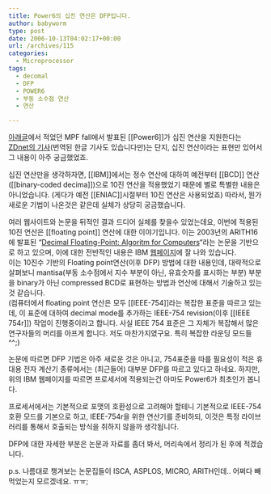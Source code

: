 ```yaml
---
title: Power6의 십진 연산은 DFP입니다.
author: babyworm
type: post
date: 2006-10-13T04:02:17+00:00
url: /archives/115
categories:
  - Microprocessor
tags:
  - decomal
  - DFP
  - POWER6
  - 부동 소수점 연산
  - 연산

---
```

[아래글][1]에서 적었던 MPF fall에서 발표된 [[Power6]]가 십진 연산을 지원한다는 [ZDnet의 기사][2](번역된 한글 기사도 있습니다만)는 단지, 십진 연산이라는 표현만 있어서 그 내용이 아주 궁금했었죠.

십진 연산만을 생각하자면, [[IBM]]에서는 정수 연산에 대하여 예전부터 [[BCD]] 연산([[binary-coded decima]])으로 10진 연산을 적용했었기 때문에 별로 특별한 내용은 아니었습니다. (게다가 예전 [[ENIAC]]시절부터 10진 연산은 사용되었죠) 따라서, 뭔가 새로운 기법이 나온것은 같은데 실체가 상당히 궁금했습니다.

여러 웹사이트와 논문을 뒤적인 결과 드디어 실체를 찾을수 있었는데요, 이번에 적용된 10진 연산은 [[floating point]] 연산에 대한 이야기입니다. 이는 2003년의 ARITH16에 발표된 &#8220;[Decimal Floating-Point: Algoritm for Computers][3]&#8220;라는 논문을 기반으로 하고 있으며, 이에 대한 전반적인 내용은 IBM [웹페이지][4]에 잘 나와 있습니다.  
이는 10진수 기반의 Floating point연산(이후 DFP) 방법에 대한 내용인데, 대략적으로 살펴보니 mantisa(부동 소수점에서 지수 부분이 아닌, 유효숫자를 표시하는 부분) 부분을 binary가 아닌 compressed BCD로 표현하는 방법과 연산에 대해서 기술하고 있는 것 같습니다.  
(컴퓨터에서 floating point 연산은 모두 [[IEEE-754]]라는 복잡한 표준을 따르고 있는데, 이 표준에 대하여 decimal mode를 추가하는 IEEE-754 revision(이후 [[IEEE 754r]]) 작업이 진행중이라고 합니다. 사실 IEEE 754 표준은 그 자체가 복잡해서 많은 연구자들의 머리를 아프게 합니다. 저도 마찬가지였구요. 특히 복잡한 라운딩 모드들 ^^;)

논문에 따르면 DFP 기법은 아주 새로운 것은 아니고, 754표준을 따를 필요성이 적은 휴대용 전자 계산기 종류에서는 (최근들어) 대부분 DFP를 따르고 있다고 하네요. 하지만, 위의 IBM 웹페이지를 따르면 프로세서에 적용되는건 아마도 Power6가 최초인가 봅니다.

프로세서에서는 기본적으로 포맷의 호환성으로 고려해야 할테니 기본적으로 IEEE-754 호환 모드를 기본으로 하고, IEEE-754r을 위한 연산기를 준비하되, 이것은 특정 라이브러리를 통해서 호출되는 방식을 취하지 않을까 생각됩니다.

DFP에 대한 자세한 부분은 논문과 자료를 좀더 봐서, 머리속에서 정리가 된 후에 적겠습니다.

p.s. 나름대로 챙겨보는 논문집들이 ISCA, ASPLOS, MICRO, ARITH인데.. 어쩌다 빼먹었는지 모르겠네요. ㅠㅠ;

 [1]: http://babyworm.net/wordpress/?p=110
 [2]: http://news.zdnet.com/2100-9584_22-6124451.html
 [3]: http://www2.hursley.ibm.com/decimal/IEEE-cowlishaw-arith16.pdf
 [4]: http://www2.hursley.ibm.com/decimal/